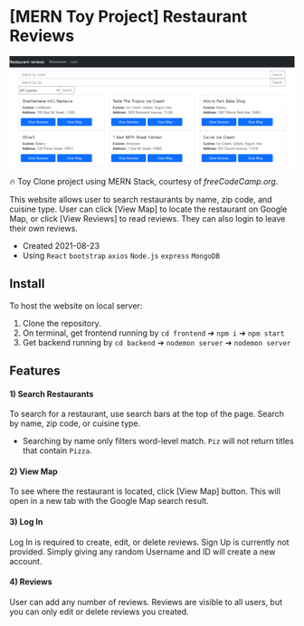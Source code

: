# [MERN Toy Project] Restaurant Reviews

![Restaurant_Review_Banner](./banner.png)  

🔥 Toy Clone project using MERN Stack, courtesy of *freeCodeCamp.org*.

This website allows user to search restaurants by name, zip code, and cuisine type. User can click [View Map] to locate the restaurant on Google Map, or click [View Reviews] to read reviews. They can also login to leave their own reviews. 

* Created 2021-08-23
* Using `React` `bootstrap` `axios` `Node.js` `express` `MongoDB` 

## Install

To host the website on local server:
1. Clone the repository.
2. On terminal, get frontend running by `cd frontend` ➔ `npm i` ➔ `npm start`
3. Get backend running by `cd backend` ➔ `nodemon server` ➔ `nodemon server`

## Features

#### 1) Search Restaurants
To search for a restaurant, use search bars at the top of the page. Search by name, zip code, or cuisine type.

- Searching by name only filters word-level match. `Piz` will not return titles that contain `Pizza`.

#### 2) View Map
To see where the restaurant is located, click [View Map] button. This will open in a new tab with the Google Map search result.

#### 3) Log In
Log In is required to create, edit, or delete reviews. Sign Up is currently not provided. Simply giving any random Username and ID will create a new account. 

#### 4) Reviews
User can add any number of reviews. Reviews are visible to all users, but you can only edit or delete reviews you created.